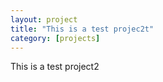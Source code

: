 ```yaml
---
layout: project
title: "This is a test projec2t"
category: [projects]
---
```


This is a test project2
